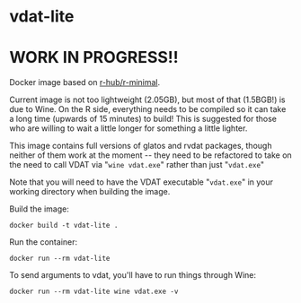 # vdat-lite

# WORK IN PROGRESS!!

Docker image based on [r-hub/r-minimal](https://github.com/r-hub/r-minimal).

Current image is not too lightweight (2.05GB), but most of that (1.5BGB!) is due to Wine. On the R side, everything needs to be compiled so it can take a long time (upwards of 15 minutes) to build! This is suggested for those who are willing to wait a little longer for something a little lighter.

This image contains full versions of glatos and rvdat packages, though neither of them work at the moment -- they need to be refactored to take on the need to call VDAT via "`wine vdat.exe`" rather than just "`vdat.exe`"

Note that you will need to have the VDAT executable "`vdat.exe`" in your working directory when building the image.

Build the image:
```
docker build -t vdat-lite .
```

Run the container:
```
docker run --rm vdat-lite
```

To send arguments to vdat, you'll have to run things through Wine:
```
docker run --rm vdat-lite wine vdat.exe -v
```
